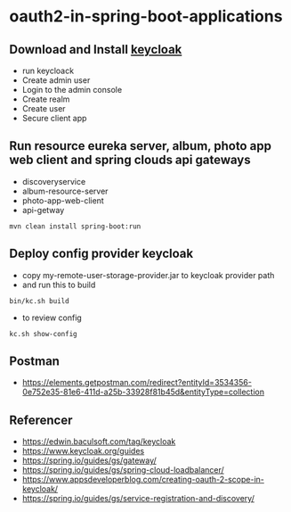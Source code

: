 # oauth2-in-spring-boot-applications

## Download and Install [keycloak](https://www.keycloak.org/getting-started/getting-started-zip)
- run keycloack
- Create admin user
- Login to the admin console
- Create realm
- Create user
- Secure client app

## Run resource eureka server, album, photo app web client and spring clouds api gateways
- discoveryservice
- album-resource-server
- photo-app-web-client
- api-getway

```shell
mvn clean install spring-boot:run
```

## Deploy config provider keycloak
- copy my-remote-user-storage-provider.jar to keycloak provider path
- and run this to build
```shell
bin/kc.sh build
```
- to review config
```shell
kc.sh show-config
```

## Postman
- https://elements.getpostman.com/redirect?entityId=3534356-0e752e35-81e6-411d-a25b-33928f81b45d&entityType=collection

## Referencer
- https://edwin.baculsoft.com/tag/keycloak
- https://www.keycloak.org/guides
- https://spring.io/guides/gs/gateway/
- https://spring.io/guides/gs/spring-cloud-loadbalancer/
- https://www.appsdeveloperblog.com/creating-oauth-2-scope-in-keycloak/
- https://spring.io/guides/gs/service-registration-and-discovery/